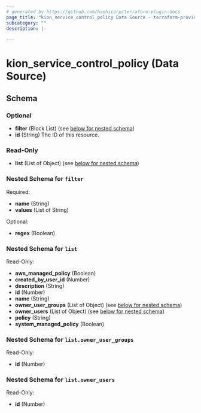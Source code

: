 ```yaml
---
# generated by https://github.com/hashicorp/terraform-plugin-docs
page_title: "kion_service_control_policy Data Source - terraform-provider-kion"
subcategory: ""
description: |-
  
---
```


# kion_service_control_policy (Data Source)





<!-- schema generated by tfplugindocs -->
## Schema

### Optional

- **filter** (Block List) (see [below for nested schema](#nestedblock--filter))
- **id** (String) The ID of this resource.

### Read-Only

- **list** (List of Object) (see [below for nested schema](#nestedatt--list))

<a id="nestedblock--filter"></a>
### Nested Schema for `filter`

Required:

- **name** (String)
- **values** (List of String)

Optional:

- **regex** (Boolean)


<a id="nestedatt--list"></a>
### Nested Schema for `list`

Read-Only:

- **aws_managed_policy** (Boolean)
- **created_by_user_id** (Number)
- **description** (String)
- **id** (Number)
- **name** (String)
- **owner_user_groups** (List of Object) (see [below for nested schema](#nestedobjatt--list--owner_user_groups))
- **owner_users** (List of Object) (see [below for nested schema](#nestedobjatt--list--owner_users))
- **policy** (String)
- **system_managed_policy** (Boolean)

<a id="nestedobjatt--list--owner_user_groups"></a>
### Nested Schema for `list.owner_user_groups`

Read-Only:

- **id** (Number)


<a id="nestedobjatt--list--owner_users"></a>
### Nested Schema for `list.owner_users`

Read-Only:

- **id** (Number)


